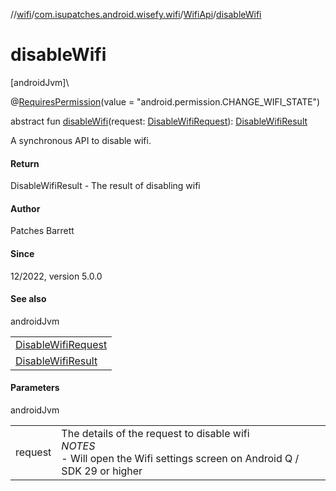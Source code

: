 //[wifi](../../../index.md)/[com.isupatches.android.wisefy.wifi](../index.md)/[WifiApi](index.md)/[disableWifi](disable-wifi.md)

# disableWifi

[androidJvm]\

@[RequiresPermission](https://developer.android.com/reference/kotlin/androidx/annotation/RequiresPermission.html)(value = &quot;android.permission.CHANGE_WIFI_STATE&quot;)

abstract fun [disableWifi](disable-wifi.md)(request: [DisableWifiRequest](../../com.isupatches.android.wisefy.wifi.entities/-disable-wifi-request/index.md)): [DisableWifiResult](../../com.isupatches.android.wisefy.wifi.entities/-disable-wifi-result/index.md)

A synchronous API to disable wifi.

#### Return

DisableWifiResult - The result of disabling wifi

#### Author

Patches Barrett

#### Since

12/2022, version 5.0.0

#### See also

androidJvm

| |
|---|
| [DisableWifiRequest](../../com.isupatches.android.wisefy.wifi.entities/-disable-wifi-request/index.md) |
| [DisableWifiResult](../../com.isupatches.android.wisefy.wifi.entities/-disable-wifi-result/index.md) |

#### Parameters

androidJvm

| | |
|---|---|
| request | The details of the request to disable wifi<br>*NOTES*<br>-     Will open the Wifi settings screen on Android Q / SDK 29 or higher |
